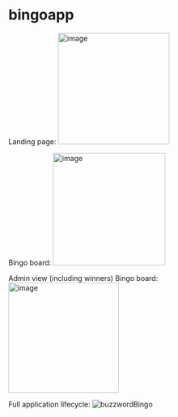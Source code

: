 # bingoapp

  Landing page:
<img width="220" alt="image" src="https://user-images.githubusercontent.com/80988130/228851733-c845d238-5ae4-44ec-8bc3-7dfacbcaed67.png">
 
  Bingo board:
<img width="222" alt="image" src="https://user-images.githubusercontent.com/80988130/228851844-a38fab13-f466-4a18-a6ad-2bf4f82dc5e1.png">

  Admin view (including winners) Bingo board:
<img width="218" alt="image" src="https://user-images.githubusercontent.com/80988130/228851585-7b4e99ae-b47b-4ae1-98ee-a8eba809e355.png">
  
  Full application lifecycle:
![buzzwordBingo](https://user-images.githubusercontent.com/80988130/228857806-cca3b821-561d-4925-a684-c16e0efea785.gif)
